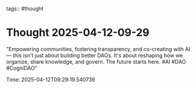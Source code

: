 tags:: #thought

# Thought 2025-04-12-09-29

"Empowering communities, fostering transparency, and co-creating with AI — this isn't just about building better DAOs. It's about reshaping how we organize, share knowledge, and govern. The future starts here. #AI #DAO #CogniDAO"

Time: 2025-04-12T09:29:19.540736
